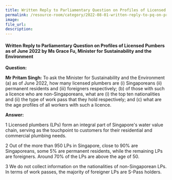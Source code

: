 ```yaml
---  
title: Written Reply to Parliamentary Question on Profiles of Licensed Pumbers as of June 2022 by Ms Grace Fu, Minister for Sustainability and the Environment  
permalink: /resource-room/category/2022-08-01-written-reply-to-pq-on-profiles-of-licensed-plumbers/
image:  
file_url:  
description:  
---  
```


#### Written Reply to Parliamentary Question on Profiles of Licensed Pumbers as of June 2022 by Ms Grace Fu, Minister for Sustainability and the Environment

**Question:**

**Mr Pritam Singh:** To ask the Minister for Sustainability and the Environment (a) as of June 2022, how many licensed plumbers are (i) Singaporeans (ii) permanent residents and (iii) foreigners respectively; (b) of those with such a licence who are non-Singaporeans, what are (i) the top ten nationalities and (ii) the type of work pass that they hold respectively; and (c) what are the age profiles of all workers with such a licence.

**Answer:**

1 Licensed plumbers (LPs) form an integral part of Singapore&#39;s water value chain, serving as the touchpoint to customers for their residential and commercial plumbing needs.

2 Out of the more than 950 LPs in Singapore, close to 90% are Singaporeans, some 5% are permanent residents, while the remaining LPs are foreigners. Around 70% of the LPs are above the age of 50.

3 We do not collect information on the nationalities of non-Singaporean LPs. In terms of work passes, the majority of foreigner LPs are S-Pass holders.
